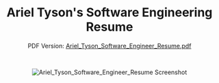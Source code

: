 <div align="center">

# Ariel Tyson's Software Engineering Resume

PDF Version: [Ariel_Tyson_Software_Engineer_Resume.pdf](https://github.com/arieltyson/Ariel_Tyson_Software_Engineer_Resume/blob/main/Ariel_Tyson_Software_Engineer_Resume.pdf)


<br>

![Ariel_Tyson_Software_Engineer_Resume Screenshot](https://github.com/user-attachments/assets/67fee472-78bf-45bd-887b-8f66d113391d)

</div>



